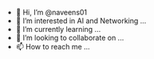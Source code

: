 - 👋 Hi, I’m @naveens01
- 👀 I’m interested in AI and Networking ...
- 🌱 I’m currently learning ...
- 💞️ I’m looking to collaborate on ...
- 📫 How to reach me ...

<!---
naveens01/naveens01 is a ✨ special ✨ repository because its `README.md` (this file) appears on your GitHub profile.
You can click the Preview link to take a look at your changes.
--->
